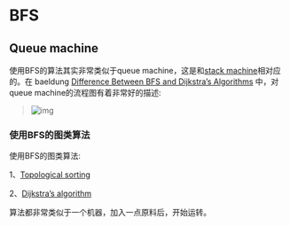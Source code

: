 # BFS



## Queue machine

使用BFS的算法其实非常类似于queue machine，这是和[stack machine](https://en.wikipedia.org/wiki/Stack_machine)相对应的。在 baeldung [Difference Between BFS and Dijkstra’s Algorithms](https://www.baeldung.com/cs/graph-algorithms-bfs-dijkstra) 中，对queue machine的流程图有着非常好的描述:



> ![img](https://www.baeldung.com/wp-content/uploads/sites/4/2020/05/SSSP-Algorithm-1024x339.png)



### 使用BFS的图类算法

使用BFS的图类算法:

1、[Topological sorting](https://en.wikipedia.org/wiki/Topological_sorting)

2、[Dijkstra’s algorithm](https://en.wikipedia.org/wiki/Dijkstra%27s_algorithm)

算法都非常类似于一个机器，加入一点原料后，开始运转。


